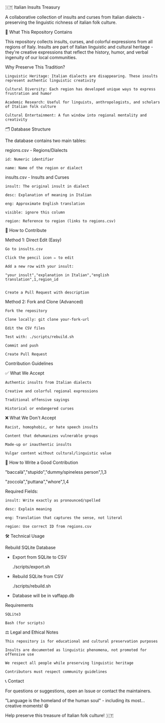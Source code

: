 🇮🇹 Italian Insults Treasury

A collaborative collection of insults and curses from Italian dialects - preserving the linguistic richness of italian folk culture.

📖 What This Repository Contains

This repository collects insults, curses, and colorful expressions from all regions of Italy. Insults are part of Italian linguistic and cultural heritage - they're creative expressions that reflect the history, humor, and verbal ingenuity of our local communities.

Why Preserve This Tradition?


    Linguistic Heritage: Italian dialects are disappearing. These insults represent authentic linguistic creativity

    Cultural Diversity: Each region has developed unique ways to express frustration and humor

    Academic Research: Useful for linguists, anthropologists, and scholars of Italian folk culture

    Cultural Entertainment: A fun window into regional mentality and creativity



🗂️ Database Structure

The database contains two main tables:

regions.csv - Regions/Dialects


    id: Numeric identifier

    name: Name of the region or dialect


insults.csv - Insults and Curses


    insult: The original insult in dialect

    desc: Explanation of meaning in Italian

    eng: Approximate English translation

    visible: ignore this column

    region: Reference to region (links to regions.csv)



🤝 How to Contribute

Method 1: Direct Edit (Easy)


    Go to insults.csv

    Click the pencil icon ✏️ to edit

    Add a new row with your insult:

    "your insult","explanation in Italian","english translation",1,region_id


    Create a Pull Request with description


Method 2: Fork and Clone (Advanced)


    Fork the repository

    Clone locally: git clone your-fork-url

    Edit the CSV files

    Test with: ./scripts/rebuild.sh

    Commit and push

    Create Pull Request


Contribution Guidelines

✅ What We Accept


    Authentic insults from Italian dialects

    Creative and colorful regional expressions

    Traditional offensive sayings

    Historical or endangered curses


❌ What We Don't Accept


    Racist, homophobic, or hate speech insults

    Content that dehumanizes vulnerable groups

    Made-up or inauthentic insults

    Vulgar content without cultural/linguistic value


📝 How to Write a Good Contribution

"baccalà","stupido","dummy/spineless person",1,3

"zoccola","puttana","whore",1,4


Required Fields:


    insult: Write exactly as pronounced/spelled

    desc: Explain meaning

    eng: Translation that captures the sense, not literal

    region: Use correct ID from regions.csv


🛠️ Technical Usage

Rebuild SQLite Database

- Export from SQLite to CSV

    ./scripts/export.sh

- Rebuild SQLite from CSV

    ./scripts/rebuild.sh

- Database will be in vaffapp.db


Requirements


    SQLite3

    Bash (for scripts)



⚖️ Legal and Ethical Notes


    This repository is for educational and cultural preservation purposes

    Insults are documented as linguistic phenomena, not promoted for offensive use

    We respect all people while preserving linguistic heritage

    Contributors must respect community guidelines



📞 Contact

For questions or suggestions, open an Issue or contact the maintainers.


"Language is the homeland of the human soul" - including its most... creative moments! 😄

Help preserve this treasure of Italian folk culture! 🇮🇹
